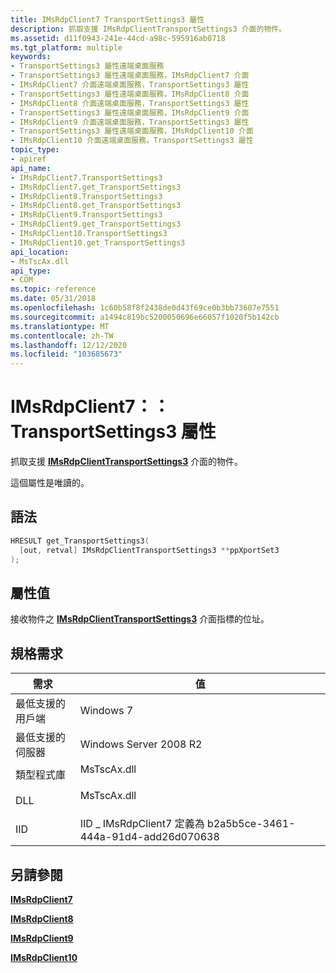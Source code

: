 ```yaml
---
title: IMsRdpClient7 TransportSettings3 屬性
description: 抓取支援 IMsRdpClientTransportSettings3 介面的物件。
ms.assetid: d11f0943-241e-44cd-a98c-595916ab0718
ms.tgt_platform: multiple
keywords:
- TransportSettings3 屬性遠端桌面服務
- TransportSettings3 屬性遠端桌面服務，IMsRdpClient7 介面
- IMsRdpClient7 介面遠端桌面服務，TransportSettings3 屬性
- TransportSettings3 屬性遠端桌面服務，IMsRdpClient8 介面
- IMsRdpClient8 介面遠端桌面服務，TransportSettings3 屬性
- TransportSettings3 屬性遠端桌面服務，IMsRdpClient9 介面
- IMsRdpClient9 介面遠端桌面服務，TransportSettings3 屬性
- TransportSettings3 屬性遠端桌面服務，IMsRdpClient10 介面
- IMsRdpClient10 介面遠端桌面服務，TransportSettings3 屬性
topic_type:
- apiref
api_name:
- IMsRdpClient7.TransportSettings3
- IMsRdpClient7.get_TransportSettings3
- IMsRdpClient8.TransportSettings3
- IMsRdpClient8.get_TransportSettings3
- IMsRdpClient9.TransportSettings3
- IMsRdpClient9.get_TransportSettings3
- IMsRdpClient10.TransportSettings3
- IMsRdpClient10.get_TransportSettings3
api_location:
- MsTscAx.dll
api_type:
- COM
ms.topic: reference
ms.date: 05/31/2018
ms.openlocfilehash: 1c60b58f8f2438de0d43f69ce0b3bb73607e7551
ms.sourcegitcommit: a1494c819bc5200050696e66057f1020f5b142cb
ms.translationtype: MT
ms.contentlocale: zh-TW
ms.lasthandoff: 12/12/2020
ms.locfileid: "103685673"
---
```

# <a name="imsrdpclient7transportsettings3-property"></a>IMsRdpClient7：： TransportSettings3 屬性

抓取支援 [**IMsRdpClientTransportSettings3**](imsrdpclienttransportsettings3.md) 介面的物件。

這個屬性是唯讀的。

## <a name="syntax"></a>語法


```C++
HRESULT get_TransportSettings3(
  [out, retval] IMsRdpClientTransportSettings3 **ppXportSet3
);
```



## <a name="property-value"></a>屬性值

接收物件之 [**IMsRdpClientTransportSettings3**](imsrdpclienttransportsettings3.md) 介面指標的位址。

## <a name="requirements"></a>規格需求



| 需求 | 值 |
|-------------------------------------|----------------------------------------------------------------------------------------|
| 最低支援的用戶端<br/> | Windows 7<br/>                                                                   |
| 最低支援的伺服器<br/> | Windows Server 2008 R2<br/>                                                      |
| 類型程式庫<br/>             | <dl> <dt>MsTscAx.dll</dt> </dl> |
| DLL<br/>                      | <dl> <dt>MsTscAx.dll</dt> </dl> |
| IID<br/>                      | IID \_ IMsRdpClient7 定義為 b2a5b5ce-3461-444a-91d4-add26d070638<br/>       |



## <a name="see-also"></a>另請參閱

<dl> <dt>

[**IMsRdpClient7**](imsrdpclient7.md)
</dt> <dt>

[**IMsRdpClient8**](imsrdpclient8.md)
</dt> <dt>

[**IMsRdpClient9**](imsrdpclient9.md)
</dt> <dt>

[**IMsRdpClient10**](imsrdpclient10.md)
</dt> </dl>

 

 





